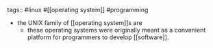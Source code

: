 tags:: #linux #[[operating system]] #programming

- the UNIX family of [[operating system]]s are
	- these operating systems were originally meant as a convenient platform for programmers to develop [[software]].